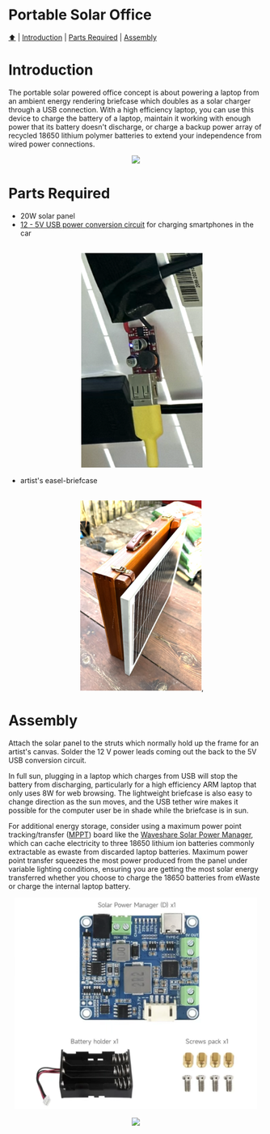 <!DOCTYPE html>
<h1 id="top">Portable Solar Office</h1>
<p><a href="README.md"> ⬆️</a> | <a href="portablesolaroffice.md#Introduction">Introduction</a> | <a href="portablesolaroffice.md#partslist">Parts Required</a> | <a href="portablesolaroffice.md#assembly">Assembly</a></p>
<h1 id="introduction">Introduction</h1>                                                                         
<p>The portable solar powered office concept is about powering a laptop from an ambient energy rendering briefcase which doubles as a solar charger through a USB connection.  With a high efficiency laptop, you can use this device to charge the battery of a laptop, maintain it working with enough power that its battery doesn't discharge, or charge a backup power array of recycled 18650 lithium polymer batteries to extend your independence from wired power connections.</p>
<p align="center"><img src="solarbriefcase_02.png" width="480"></p>
<h1 id="partslist">Parts Required</h1> 
<p><ul>
  <li>20W solar panel</li>
  <li><a href="https://www.aliexpress.com/item/1005005614895112.html">12 - 5V USB power conversion circuit</a> for charging smartphones in the car</br></br>
  <p align="center"><img src="solarbriefcase_04.png" width="240"></p></li>
  <li>artist's easel-briefcase</br></br>
  <p align="center"><img src="solarbriefcase_01.png" width="240">,</p></li>
</ul>
</p>
<h1 id="assembly">Assembly</h1> 
<p>Attach the solar panel to the struts which normally hold up the frame for an artist's canvas.  Solder the 12 V power leads coming out the back to the 5V USB conversion circuit. </p>

<p>  In full sun, plugging in a laptop which charges from USB will stop the battery from discharging, particularly for a high efficiency ARM laptop that only uses 8W for web browsing.  The lightweight briefcase is also easy to change direction as the sun moves, and the USB tether wire makes it possible for the computer user be in shade while the briefcase is in sun.</p>
<p>For additional energy storage, consider using a maximum power point tracking/transfer (<a href="https://en.wikipedia.org/wiki/Maximum_power_point_tracking">MPPT</a>) board like the <a href="https://www.waveshare.com/solar-power-manager-d.htm">Waveshare Solar Power Manager</a>, which can cache electricity to three 18650 lithium ion batteries commonly extractable as ewaste from discarded laptop batteries.  Maximum power point transfer squeezes the most power produced from the panel under variable lighting conditions, ensuring you are getting the most solar energy transferred whether you choose to charge the 18650 batteries from eWaste or charge the internal laptop battery.</p>
  <p align="center"><img src="solarbriefcase_03.png" width="480"></p>
<p align="center"><img src="IMG_1150.png"></p>
</html>
